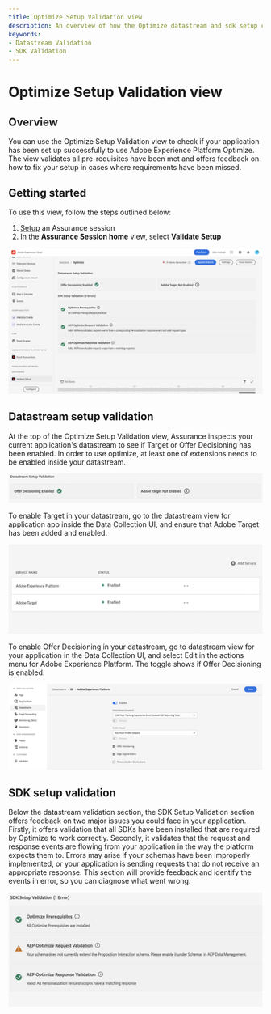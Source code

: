 ```yaml
---
title: Optimize Setup Validation view
description: An overview of how the Optimize datastream and sdk setup can be validated.
keywords:
- Datastream Validation
- SDK Validation
---
```


# Optimize Setup Validation view

## Overview

You can use the Optimize Setup Validation view to check if your application has been set up successfully to use Adobe Experience Platform Optimize. The view validates all pre-requisites have been met and offers feedback on how to fix your setup in cases where requirements have been missed.

## Getting started

To use this view, follow the steps outlined below:

1. [Setup](./assurance-setup.md) an Assurance session
2. In the **Assurance Session home** view, select **Validate Setup**

![Validate Setup](./assets/optimize-configuration-view/optimize-setup-view.png)

## Datastream setup validation

At the top of the Optimize Setup Validation view, Assurance inspects your current application's datastream to see if Target or Offer Decisioning has been enabled. In order to use optimize, at least one of extensions needs to be enabled inside your datastream.

![Validate Datastream Section](./assets/optimize-configuration-view/datastream-validation.png)

To enable Target in your datastream, go to the datastream view for application app inside the Data Collection UI, and ensure that Adobe Target has been added and enabled.

![Enable Target Datastream](./assets/optimize-configuration-view/enable-target-datastream.png)

To enable Offer Decisioning in your datastream, go to datastream view for your application in the Data Collection UI, and select Edit in the actions menu for Adobe Experience Platform. The toggle shows if Offer Decisioning is enabled.

![Enable Offer Decisioning Datastream](./assets/optimize-configuration-view/enable-offer-decisioning-datastream.png)

## SDK setup validation

Below the datastream validation section, the SDK Setup Validation section offers feedback on two major issues you could face in your application. Firstly, it offers validation that all SDKs have been installed that are required by Optimize to work correctly. Secondly, it validates that the request and response events are flowing from your application in the way the platform expects them to. Errors may arise if your schemas have been improperly implemented, or your application is sending requests that do not receive an appropriate response. This section will provide feedback and identify the events in error, so you can diagnose what went wrong.

![Enable Offer Decisioning Datastream](./assets/optimize-configuration-view/sdk-setup-validation.png)
